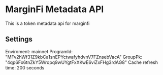 # MarginFi Metadata API

This is a token metadata api for marginfi

## Settings

Enviroment: mainnet
ProgramId: "MFv2hWf31Z9kbCa1snEPYctwafyhdvnV7FZnsebVacA"
GroupPk: "4qp6Fx6tnZkY5Wropq9wUYgtFxXKwE6viZxFHg3rdAG8"
Cache refresh time: 200 seconds
